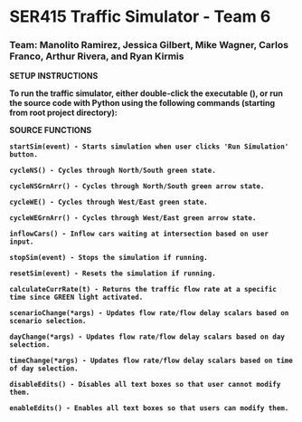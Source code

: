 # SER415 Traffic Simulator - Team 6

### Team: Manolito Ramirez, Jessica Gilbert, Mike Wagner, Carlos Franco, Arthur Rivera, and Ryan Kirmis

<b>SETUP INSTRUCTIONS<b>

To run the traffic simulator, either double-click the executable (), or run the source code with Python using the following commands (starting from root project directory):

<b>SOURCE FUNCTIONS<b>

    startSim(event) - Starts simulation when user clicks 'Run Simulation' button.

    cycleNS() - Cycles through North/South green state.
    
    cycleNSGrnArr() - Cycles through North/South green arrow state.

    cycleWE() - Cycles through West/East green state.
    
    cycleWEGrnArr() - Cycles through West/East green arrow state.
    
    inflowCars() - Inflow cars waiting at intersection based on user input.
    
    stopSim(event) - Stops the simulation if running.

    resetSim(event) - Resets the simulation if running.

    calculateCurrRate(t) - Returns the traffic flow rate at a specific time since GREEN light activated.
    
    scenarioChange(*args) - Updates flow rate/flow delay scalars based on scenario selection.
    
    dayChange(*args) - Updates flow rate/flow delay scalars based on day selection.
    
    timeChange(*args) - Updates flow rate/flow delay scalars based on time of day selection.
    
    disableEdits() - Disables all text boxes so that user cannot modify them.
    
    enableEdits() - Enables all text boxes so that users can modify them.
